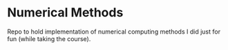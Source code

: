 # Numerical Methods
Repo to hold implementation of numerical computing methods I did just for fun (while taking the course).
